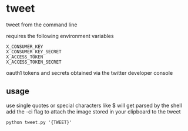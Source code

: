 # tweet

tweet from the command line

requires the following environment variables

```
X_CONSUMER_KEY
X_CONSUMER_KEY_SECRET
X_ACCESS_TOKEN
X_ACCESS_TOKEN_SECRET
```

oauth1 tokens and secrets obtained via the twitter developer console

## usage

use single quotes or special characters like $ will get parsed by the shell
add the -ci flag to attach the image stored in your clipboard to the tweet

```
python tweet.py '{TWEET}'
```

